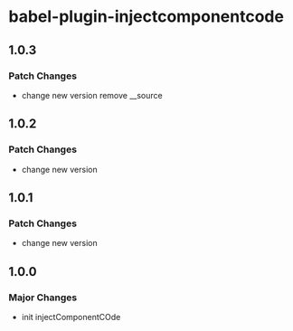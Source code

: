 # babel-plugin-injectcomponentcode

## 1.0.3

### Patch Changes

-   change new version remove \_\_source

## 1.0.2

### Patch Changes

-   change new version

## 1.0.1

### Patch Changes

-   change new version

## 1.0.0

### Major Changes

-   init injectComponentCOde

